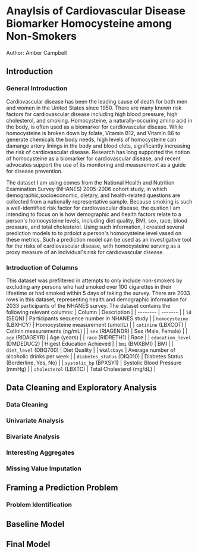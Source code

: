 # Anaylsis of Cardiovascular Disease Biomarker Homocysteine among Non-Smokers

Author: Amber Campbell

## Introduction
### General Introduction
Cardiovascular disease has been the leading cause of death for both men and women in the United States since 1950. There are many known risk factors for cardiovascular disease including high blood pressure, high cholesterol, and smoking. Homocysteine, a naturally-occuring amino acid in the body, is often used as a biomarker for cardiovascular disease. While homocysteine is broken down by folate, Vitamin B12, and Vitamin B6 to generate chemicals the body needs, high levels of homocysteine can damange artery linings in the body and blood clots, significantly increasing the risk of cardiovascular disease. Research has long supported the notion of homocysteine as a biomarker for cardiovascular disease, and recent advocates support the use of its monitoring and measurement as a guide for disease prevention. 

The dataset I am using comes from the National Health and Nutrition Examination Survey (NHANES) 2005-2006 cohort study, in which demographic,socioeconomic, dietary, and health-related questions are collected from a nationally representative sample. Because smoking is such a well-identified risk factor for cardiovascular disease, the qustion I am intending to focus on is how demographic and health factors relate to a person's homocysteine levels, including diet quality, BMI, sex, race, blood pressure, and total cholesterol. Using such information, I created several prediction models to to prdoict a person's homocysteine level vased on these metrics. Such a prediction model can be used as an investigative tool for the risks of cardiovascular disease, with homocysteine serving as a proxy measure of an individual's risk for cardiovascular disease. 


### Introduction of Columns
 This dataset was prefiltered in attempts to only include non-smokers by excluding any persons who had smoked over 100 cigarettes in their lifeetime or had smoked within 5 days of taking the survey. There are 2033 rows in this dataset, representing health and demographic information for 2033 participants of the NHANES survey. The dataset contains the following relevant columns: 
| Column                                        | Description |
| --------                                      | ------- |
| <code>id</code> (SEQN)                        | Participants sequence number in NHANES study   |
| <code>homocysteine</code> (LBXHCY)            | Homocysteine measurement (umol/L)   |
| <code>cotinine</code> (LBXCOT)                | Cotinin measurements (ng/mL)    |
| <code>sex</code> (RIAGENDR)                   | Sex (Male, Female)    |
| <code>age</code> (RIDAGEYR)                   | Age (years)    |
| <code>race</code> (RIDRETH1)                  | Race    |
| <code>education_level</code> (DMDEDUC2)       | Higest Education Achieved    |
| <code>bmi</code> (BMXBMI)                     | BMI    |
| <code>diet_level</code> (DBQ700)              | Diet Quality    |
| <code>WkAlcDays</code>                        | Average number of alcoholic drinks per week |
| <code>diabetes_status</code> (DIQ010)         | Diabetes Status (Borderline, Yes, No)  |
| <code>systolic_bp</code> (BPXSY1)             | Systolic Blood Pressure (mmHg)    |
| <code>cholesterol</code> (LBXTC)              | Total Cholesterol (mg/dL)   |


## Data Cleaning and Exploratory Analysis
### Data Cleaning
### Univariate Analysis
### Bivariate Analysis
### Interesting Aggregates
### Missing Value Imputation

## Framing a Prediction Problem
### Problem Identification

## Baseline Model
## Final Model